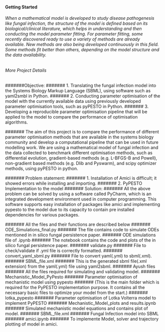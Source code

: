 #### Getting Started
###### When a mathematical model is developed to study disease pathogenesis like fungal infection, the structure of the model is defined based on its biological/clinical literature, which helps in understanding and then conducting the model parameter fitting. For parameter fitting, some recently discovered ready to use a variety of methods are already available. New methods are also being developed continuously in this field. Some methods fit better than others, depending on the model structure and the data availability. 

###### More Project Details 
#######Objective:
####### 1.	Translating the fungal infection model into the Systems Biology Markup Language (SBML), using software such as yaml2smbl in Python.
####### 2.	Conducting parameter optimisation of the model with the currently available data using previously developed parameter optimisation tools, such as pyPESTO in Python.
####### 3.	Developing a reproducible parameter optimisation pipeline that will be applied to the model to compare the performance of optimisation algorithms.

####### The aim of this project is to compare the performance of different parameter optimisation methods that are available in the systems biology community and develop a computational pipeline that can be used in future modelling work. We are using a mathematical model of fungal infection and the data collected to benchmark different optimisation methods, such as differential evolution, gradient-based methods (e.g. L-BFGS-B and Powell), non-gradient based methods (e.g. Dlib and Pyswarm), and scipy optimizer methods, using pyPESTO in python.

####### Problem statement:
####### 1. Installation of Amici is difficult; it showed errors while installing and importing.
####### 2. PyPESTO Implementation to the model
####### Solution:
####### All the above problem can be solved by using a software called PyCharm, which is an integrated development environment used in computer programming. This software supports easy installation of packages like amici and implementing pypesto to the model due to its capacity to contain pre installed dependencies for various packages.

####### All the files and their functions are described below
####### ODE_Simulations_final.py
####### The file contains code to simulate ODEs mentioned in in silico fungal persistence paper.
####### ODE simulations file of .ipynb
####### The notebook contains the code and plots of the in silico fungal persistence paper.
####### validate.py
####### File to check/validate if .yml file is correctly formatted.
####### convert_yaml_sbml.py
####### File to convert yaml(.yml) to sbml(.xml).
####### SBML_file.xml
####### This is the generated sbml file(.xml extension) from the yaml(.yml) file using yaml2sbml.
####### Ayush files
####### All the files required for simulating and validating model.
####### Mechanistic_Model_PyPesto
####### Parameter optimisation of mechanistic model using pypesto
####### (This is the main folder which is required for the PyPESTO implementation purpose. It contains all the necessary basic files to optimize your model from the start.)
####### lotka_pypesto
####### Parameter optimisation of Lotka Volterra model to implement PyPESTO
####### Mechanistic_Model_plots and results.ipynb
####### Simulated mechanistic model equations and contains plot of model.
####### SBML_file.xml
####### Fungal Infection model into SBML
####### amici.ipynb
####### To implemente Model, solver and trajectory plotting of model in amici.



